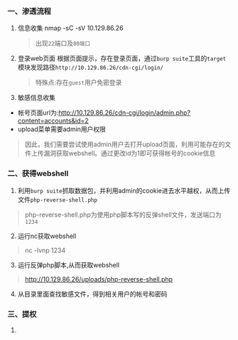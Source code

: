 ### 一、渗透流程
1. 信息收集
 nmap -sC -sV 10.129.86.26 
    > 出现`22`端口及`80端口`

2. 登录web页面
根据页面提示，存在登录页面，通过`burp suite`工具的`target`模块发现路径`http://10.129.86.26/cdn-cgi/login/`
    >  特殊点:存在`guest`用户免密登录

3. 敏感信息收集
-  帐号页面url为:http://10.129.86.26/cdn-cgi/login/admin.php?content=accounts&id=2
-  upload菜单需要admin用户权限
> 因此，我们需要尝试使用admin用户去打开upload页面，利用可能存在的文件上传漏洞获取webshell。通过更改id为1即可获得帐号的cookie信息

### 二、获得webshell
1. 利用`burp suite`抓取数据包，并利用admin的cookie进去水平越权，从而上传文件`php-reverse-shell.php`
> php-reverse-shell.php为使用php脚本写的反弹shell文件，发送端口为`1234`

2. 运行nc获取webshell
> nc -lvnp 1234

3. 运行反弹php脚本,从而获取webshell
> http://10.129.86.26/uploads/php-reverse-shell.php

4. 从目录里面查找敏感文件，得到相关用户的帐号和密码

### 三、提权
1. 
